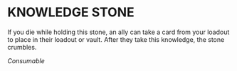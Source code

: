# KNOWLEDGE STONE

If you die while holding this stone, an ally can take a card from your loadout to place in their loadout or vault. After they take this knowledge, the stone crumbles.

*Consumable*
